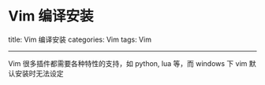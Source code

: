 # Vim 编译安装

title: Vim 编译安装
categories: Vim
tags: Vim

---

Vim 很多插件都需要各种特性的支持，如 python, lua 等，而 windows 下 vim 默认安装时无法设定

##
